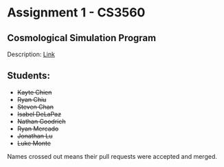 # Assignment 1 - CS3560
## Cosmological Simulation Program

Description: [Link](assignment-1.pdf)

## Students:
* ~~Kayte Chien~~
* ~~Ryan Chiu~~
* ~~Steven Chan~~
* ~~Isabel DeLaPaz~~ 
* ~~Nathan Goodrich~~
* ~~Ryan Mercado~~ 
* ~~Jonathan Lu~~
* ~~Luke Monte~~

Names crossed out means their pull requests were accepted and merged.
